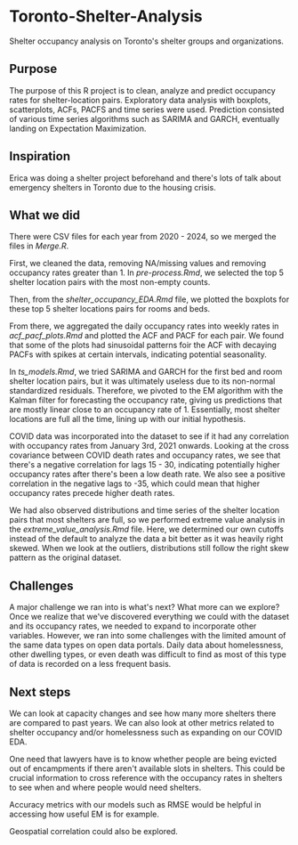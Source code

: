 # Toronto-Shelter-Analysis
Shelter occupancy analysis on Toronto's shelter groups and organizations.

## Purpose

The purpose of this R project is to clean, analyze and predict occupancy rates for shelter-location pairs. Exploratory data analysis with boxplots, scatterplots, ACFs, PACFS and time series were used. Prediction consisted of various time series algorithms such as SARIMA and GARCH, eventually landing on Expectation Maximization.

## Inspiration

Erica was doing a shelter project beforehand and there's lots of talk about emergency shelters in Toronto due to the housing crisis. 

## What we did

There were CSV files for each year from 2020 - 2024, so we merged the files in *Merge.R*.

First, we cleaned the data, removing NA/missing values and removing occupancy rates greater than 1.
In *pre-process.Rmd*, we selected the top 5 shelter location pairs with the most non-empty counts.

Then, from the *shelter_occupancy_EDA.Rmd* file, we plotted the boxplots for these top 5 shelter locations pairs for rooms and beds.

From there, we aggregated the daily occupancy rates into weekly rates in *acf_pacf_plots.Rmd* and plotted the ACF and PACF for each pair.
We found that some of the plots had sinusoidal patterns foir the ACF with decaying PACFs with spikes at certain intervals, indicating potential seasonality. 

In *ts_models.Rmd*, we tried SARIMA and GARCH for the first bed and room shelter location pairs, but it was ultimately useless due to its non-normal standardized residuals.
Therefore, we pivoted to the EM algorithm with the Kalman filter for forecasting the occupancy rate, giving us predictions that are mostly linear close to an occupancy rate of 1. Essentially, most shelter locations are full all the time, lining up with our initial hypothesis.

COVID data was incorporated into the dataset to see if it had any correlation with occupancy rates from January 3rd, 2021 onwards. Looking at the cross covariance between COVID death rates and occupancy rates, we see that there's a negative correlation for lags 15 - 30, indicating potentially higher occupancy rates after there's been a low death rate. We also see a positive correlation in the negative lags to -35, which could mean that higher occupancy rates precede higher death rates.

We had also observed distributions and time series of the shelter location pairs that most shelters are full, so we performed extreme value analysis in the *extreme_value_analysis.Rmd* file. Here, we determined our own cutoffs instead of the default to analyze the data a bit better as it was heavily right skewed. When we look at the outliers, distributions still follow the right skew pattern as the original dataset.

## Challenges

A major challenge we ran into is what's next? What more can we explore? Once we realize that we've discovered everything we could with the dataset and its occupancy rates, we needed to expand to incorporate other variables. However, we ran into some challenges with the limited amount of the same data types on open data portals. Daily data about homelessness, other dwelling types, or even death was difficult to find as most of this type of data is recorded on a less frequent basis.

## Next steps

We can look at capacity changes and see how many more shelters there are compared to past years. We can also look at other metrics related to shelter occupancy and/or homelessness such as expanding on our COVID EDA. 

One need that lawyers have is to know whether people are being evicted out of encampments if there aren't available slots in shelters. This could be crucial information to cross reference with the occupancy rates in shelters to see when and where people would need shelters.

Accuracy metrics with our models such as RMSE would be helpful in accessing how useful EM is for example.

Geospatial correlation could also be explored.
